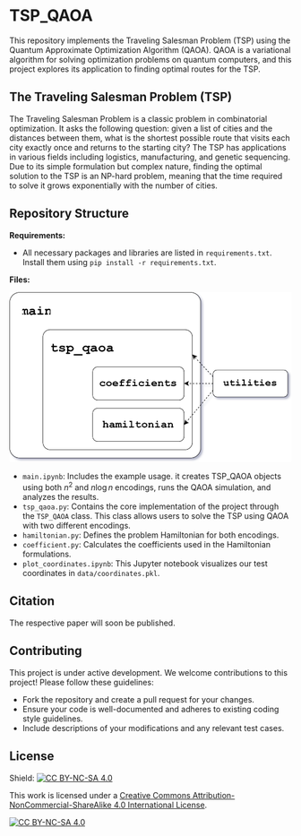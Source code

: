 # TSP_QAOA

This repository implements the Traveling Salesman Problem (TSP) using the Quantum Approximate Optimization Algorithm (QAOA). QAOA is a variational algorithm for solving optimization problems on quantum computers, and this project explores its application to finding optimal routes for the TSP.

## The Traveling Salesman Problem (TSP)

The Traveling Salesman Problem is a classic problem in combinatorial optimization. It asks the following question: given a list of cities and the distances between them, what is the shortest possible route that visits each city exactly once and returns to the starting city? The TSP has applications in various fields including logistics, manufacturing, and genetic sequencing. Due to its simple formulation but complex nature, finding the optimal solution to the TSP is an NP-hard problem, meaning that the time required to solve it grows exponentially with the number of cities.

## Repository Structure

**Requirements:**

* All necessary packages and libraries are listed in `requirements.txt`. Install them using `pip install -r requirements.txt`.

**Files:**

<p align="center">
  <img alt="Repository Structure" src="./images/repo_overview.svg">
</p>

* `main.ipynb`: Includes the example usage. it creates TSP_QAOA objects using both $n^2$ and $n \log n$ encodings, runs the QAOA simulation, and analyzes the results.
* `tsp_qaoa.py`: Contains the core implementation of the project through the `TSP_QAOA` class. This class allows users to solve the TSP using QAOA with two different encodings.
* `hamiltonian.py`: Defines the problem Hamiltonian for both encodings.
* `coefficient.py`: Calculates the coefficients used in the Hamiltonian formulations.
* `plot_coordinates.ipynb`: This Jupyter notebook visualizes our test coordinates in `data/coordinates.pkl`.

## Citation

The respective paper will soon be published.

## Contributing

This project is under active development. We welcome contributions to this project! Please follow these guidelines:

* Fork the repository and create a pull request for your changes.
* Ensure your code is well-documented and adheres to existing coding style guidelines.
* Include descriptions of your modifications and any relevant test cases.

## License

Shield: [![CC BY-NC-SA 4.0][cc-by-nc-sa-shield]][cc-by-nc-sa]

This work is licensed under a
[Creative Commons Attribution-NonCommercial-ShareAlike 4.0 International License][cc-by-nc-sa].

[![CC BY-NC-SA 4.0][cc-by-nc-sa-image]][cc-by-nc-sa]

[cc-by-nc-sa]: http://creativecommons.org/licenses/by-nc-sa/4.0/
[cc-by-nc-sa-image]: https://licensebuttons.net/l/by-nc-sa/4.0/88x31.png
[cc-by-nc-sa-shield]: https://img.shields.io/badge/License-CC%20BY--NC--SA%204.0-lightgrey.svg
